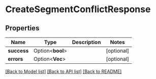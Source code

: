 # CreateSegmentConflictResponse

## Properties

Name | Type | Description | Notes
------------ | ------------- | ------------- | -------------
**success** | Option<**bool**> |  | [optional]
**errors** | Option<**Vec<String>**> |  | [optional]

[[Back to Model list]](../README.md#documentation-for-models) [[Back to API list]](../README.md#documentation-for-api-endpoints) [[Back to README]](../README.md)


